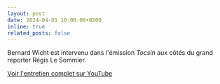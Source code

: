```yaml
---
layout: post
date: 2024-04-01 10:00:00+0200
inline: true
related_posts: false
---
```


Bernard Wicht est intervenu dans l'émission *Tocsin* aux côtés du grand reporter Régis Le Sommier.


[Voir l'entretien complet sur YouTube](https://www.youtube.com/watch?v=SU2jRHY96l8)
